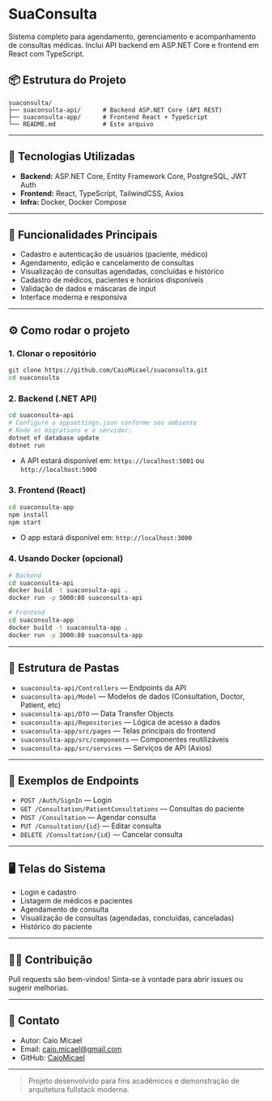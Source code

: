 # SuaConsulta

Sistema completo para agendamento, gerenciamento e acompanhamento de consultas médicas. Inclui API backend em ASP.NET Core e frontend em React com TypeScript.

## 📦 Estrutura do Projeto

```
suaconsulta/
├── suaconsulta-api/      # Backend ASP.NET Core (API REST)
├── suaconsulta-app/      # Frontend React + TypeScript
└── README.md             # Este arquivo
```

---

## 🚀 Tecnologias Utilizadas

- **Backend:** ASP.NET Core, Entity Framework Core, PostgreSQL, JWT Auth
- **Frontend:** React, TypeScript, TailwindCSS, Axios
- **Infra:** Docker, Docker Compose

---

## 🏥 Funcionalidades Principais

- Cadastro e autenticação de usuários (paciente, médico)
- Agendamento, edição e cancelamento de consultas
- Visualização de consultas agendadas, concluídas e histórico
- Cadastro de médicos, pacientes e horários disponíveis
- Validação de dados e máscaras de input
- Interface moderna e responsiva

---

## ⚙️ Como rodar o projeto

### 1. Clonar o repositório

```bash
git clone https://github.com/CaioMicael/suaconsulta.git
cd suaconsulta
```

### 2. Backend (.NET API)

```bash
cd suaconsulta-api
# Configure o appsettings.json conforme seu ambiente
# Rode as migrations e o servidor:
dotnet ef database update
dotnet run
```

- A API estará disponível em: `https://localhost:5001` ou `http://localhost:5000`

### 3. Frontend (React)

```bash
cd suaconsulta-app
npm install
npm start
```

- O app estará disponível em: `http://localhost:3000`

### 4. Usando Docker (opcional)

```bash
# Backend
cd suaconsulta-api
docker build -t suaconsulta-api .
docker run -p 5000:80 suaconsulta-api

# Frontend
cd suaconsulta-app
docker build -t suaconsulta-app .
docker run -p 3000:80 suaconsulta-app
```

---

## 📂 Estrutura de Pastas

- `suaconsulta-api/Controllers` — Endpoints da API
- `suaconsulta-api/Model` — Modelos de dados (Consultation, Doctor, Patient, etc)
- `suaconsulta-api/DTO` — Data Transfer Objects
- `suaconsulta-api/Repositories` — Lógica de acesso a dados
- `suaconsulta-app/src/pages` — Telas principais do frontend
- `suaconsulta-app/src/components` — Componentes reutilizáveis
- `suaconsulta-app/src/services` — Serviços de API (Axios)

---

## 🔑 Exemplos de Endpoints

- `POST /Auth/SignIn` — Login
- `GET /Consultation/PatientConsultations` — Consultas do paciente
- `POST /Consultation` — Agendar consulta
- `PUT /Consultation/{id}` — Editar consulta
- `DELETE /Consultation/{id}` — Cancelar consulta

---

## 🖥️ Telas do Sistema

- Login e cadastro
- Listagem de médicos e pacientes
- Agendamento de consulta
- Visualização de consultas (agendadas, concluídas, canceladas)
- Histórico do paciente

---

## 👨‍💻 Contribuição

Pull requests são bem-vindos! Sinta-se à vontade para abrir issues ou sugerir melhorias.

---

## 📧 Contato

- Autor: Caio Micael
- Email: caio.micael@gmail.com
- GitHub: [CaioMicael](https://github.com/CaioMicael)

---

> Projeto desenvolvido para fins acadêmicos e demonstração de arquitetura fullstack moderna.
